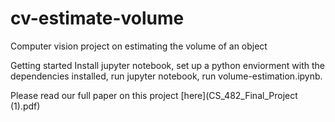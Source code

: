 # cv-estimate-volume
Computer vision project on estimating the volume of an object

Getting started
Install jupyter notebook, set up a python enviorment with the dependencies installed, run jupyter notebook, run volume-estimation.ipynb.

Please read our full paper on this project [here](CS_482_Final_Project (1).pdf)

